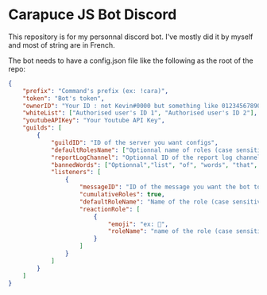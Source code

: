 # Carapuce JS Bot Discord

This repository is for my personnal discord bot. I've mostly did it by myself and most of string are in French.

The bot needs to have a config.json file like the following as the root of the repo:

```json
{
    "prefix": "Command's prefix (ex: !cara)",
    "token": "Bot's token",
    "ownerID": "Your ID : not Kevin#0000 but something like 012345678901234567",
    "whiteList": ["Authorised user's ID 1", "Authorised user's ID 2"],
    "youtubeAPIKey": "Your Youtube API Key",
    "guilds": [
        {
            "guildID": "ID of the server you want configs",
            "defaultRolesName": ["Optionnal name of roles (case sensitive) you want to set when someone join the server"],
            "reportLogChannel": "Optionnal ID of the report log channel",
            "bannedWords": ["Optionnal","list", "of", "words", "that", "the", "bot", "can", "report"],
            "listeners": [
                {
                    "messageID": "ID of the message you want the bot to listen",
                    "cumulativeRoles": true,
                    "defaultRoleName": "Name of the role (case sensitive) you want to set by default when the user remove his reactions to the message",
                    "reactionRole": [
                        {
                            "emoji": "ex: 🦄",
                            "roleName": "name of the role (case sensitive)"
                        }
                    ]
                }
            ]
        }
    ]
}
```
